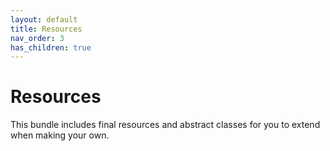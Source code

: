```yaml
---
layout: default
title: Resources
nav_order: 3
has_children: true
---
```

# Resources

This bundle includes final resources and abstract classes for you to extend when making your own.
